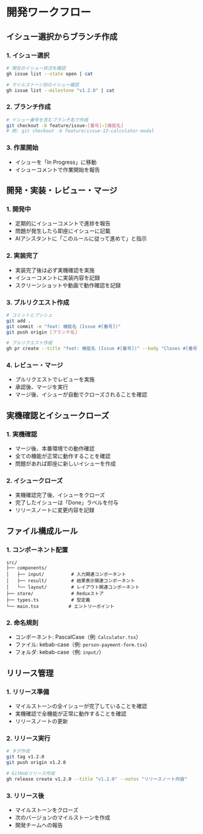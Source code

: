 # 開発ワークフロー

## イシュー選択からブランチ作成

### 1. イシュー選択
```bash
# 現在のイシュー状況を確認
gh issue list --state open | cat

# マイルストーン別のイシュー確認
gh issue list --milestone "v1.2.0" | cat
```

### 2. ブランチ作成
```bash
# イシュー番号を含むブランチ名で作成
git checkout -b feature/issue-[番号]-[機能名]
# 例: git checkout -b feature/issue-12-calculator-modal
```

### 3. 作業開始
- イシューを「In Progress」に移動
- イシューコメントで作業開始を報告

## 開発・実装・レビュー・マージ

### 1. 開発中
- 定期的にイシューコメントで進捗を報告
- 問題が発生したら即座にイシューに記載
- AIアシスタントに「このルールに従って進めて」と指示

### 2. 実装完了
- 実装完了後は必ず実機確認を実施
- イシューコメントに実装内容を記録
- スクリーンショットや動画で動作確認を記録

### 3. プルリクエスト作成
```bash
# コミットとプッシュ
git add .
git commit -m "feat: 機能名 (Issue #[番号])"
git push origin [ブランチ名]

# プルリクエスト作成
gh pr create --title "feat: 機能名 (Issue #[番号])" --body "Closes #[番号]"
```

### 4. レビュー・マージ
- プルリクエストでレビューを実施
- 承認後、マージを実行
- マージ後、イシューが自動でクローズされることを確認

## 実機確認とイシュークローズ

### 1. 実機確認
- マージ後、本番環境での動作確認
- 全ての機能が正常に動作することを確認
- 問題があれば即座に新しいイシューを作成

### 2. イシュークローズ
- 実機確認完了後、イシューをクローズ
- 完了したイシューは「Done」ラベルを付与
- リリースノートに変更内容を記録

## ファイル構成ルール

### 1. コンポーネント配置
```
src/
├── components/
│   ├── input/          # 入力関連コンポーネント
│   ├── result/         # 結果表示関連コンポーネント
│   └── layout/         # レイアウト関連コンポーネント
├── store/              # Reduxストア
├── types.ts            # 型定義
└── main.tsx           # エントリーポイント
```

### 2. 命名規則
- コンポーネント: PascalCase（例: `Calculator.tsx`）
- ファイル: kebab-case（例: `person-payment-form.tsx`）
- フォルダ: kebab-case（例: `input/`）

## リリース管理

### 1. リリース準備
- マイルストーンの全イシューが完了していることを確認
- 実機確認で全機能が正常に動作することを確認
- リリースノートの更新

### 2. リリース実行
```bash
# タグ作成
git tag v1.2.0
git push origin v1.2.0

# GitHubリリース作成
gh release create v1.2.0 --title "v1.2.0" --notes "リリースノート内容"
```

### 3. リリース後
- マイルストーンをクローズ
- 次のバージョンのマイルストーンを作成
- 開発チームへの報告 